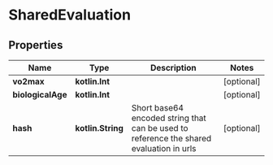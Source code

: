 
# SharedEvaluation

## Properties
Name | Type | Description | Notes
------------ | ------------- | ------------- | -------------
**vo2max** | **kotlin.Int** |  |  [optional]
**biologicalAge** | **kotlin.Int** |  |  [optional]
**hash** | **kotlin.String** | Short base64 encoded string that can be used to reference the shared evaluation in urls |  [optional]




